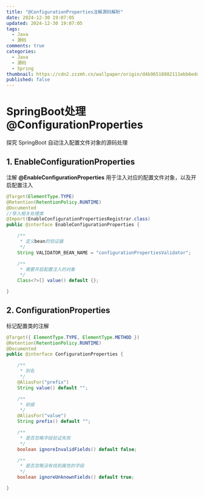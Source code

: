 ```yaml
---
title: "@ConfigurationProperties注解源码解析"
date: 2024-12-30 19:07:05
updated: 2024-12-30 19:07:05
tags:
  - Java
  - 源码
comments: true
categories:
  - Java
  - 源码
  - Spring
thumbnail: https://cdn2.zzzmh.cn/wallpaper/origin/d4b96518882111ebb6edd017c2d2eca2.jpg/fhd?auth_key=1749052800-a9d6db4059f59d93c3c9dff4b20c7e6a2df84469-0-6f513c5a33fc378ef8fdb3b94f27dbf8
published: false
---
```


# SpringBoot处理@ConfigurationProperties

探究 SpringBoot 自动注入配置文件对象的源码处理

## 1. EnableConfigurationProperties

注解 **@EnableConfigurationProperties** 用于注入对应的配置文件对象，以及开启配置注入

```java
@Target(ElementType.TYPE)
@Retention(RetentionPolicy.RUNTIME)
@Documented
//导入相关处理类
@Import(EnableConfigurationPropertiesRegistrar.class)
public @interface EnableConfigurationProperties {

	/**
	 * 定义bean的验证器
	 */
	String VALIDATOR_BEAN_NAME = "configurationPropertiesValidator";

	/**
	 * 需要开启配置注入的对象
	 */
	Class<?>[] value() default {};

}
```

## 2. ConfigurationProperties

标记配置类的注解

```java
@Target({ ElementType.TYPE, ElementType.METHOD })
@Retention(RetentionPolicy.RUNTIME)
@Documented
public @interface ConfigurationProperties {

	/**
	 * 别名
	 */
	@AliasFor("prefix")
	String value() default "";

	/**
	 * 前缀
	 */
	@AliasFor("value")
	String prefix() default "";

	/**
	 * 是否忽略字段验证失败
	 */
	boolean ignoreInvalidFields() default false;

	/**
	 * 是否忽略没有找到属性的字段
	 */
	boolean ignoreUnknownFields() default true;

}
```

